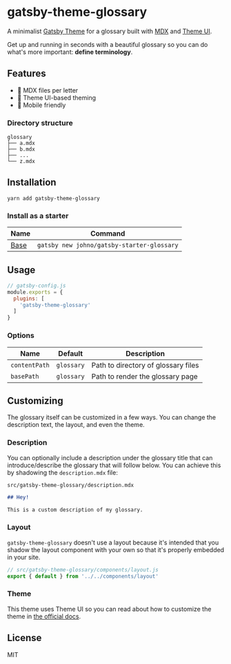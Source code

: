 # gatsby-theme-glossary

A minimalist [Gatsby Theme](https://gatsbyjs.org/docs/themes)
for a glossary built with [MDX](https://mdxjs.com)
and [Theme UI](https://theme-ui.com).

Get up and running in seconds with a beautiful glossary so
you can do what's more important: **define terminology**.

## Features

- 📑 MDX files per letter
- 🎨 Theme UI-based theming
- 📱 Mobile friendly

### Directory structure

```
glossary
├── a.mdx
├── b.mdx
├── ...
└── z.mdx
```

## Installation

```
yarn add gatsby-theme-glossary
```

### Install as a starter

Name | Command
---- | -------
[Base](https://github.com/johno/gatsby-starter-glossary) | `gatsby new johno/gatsby-starter-glossary`

## Usage

```js
// gatsby-config.js
module.exports = {
  plugins: [
    'gatsby-theme-glossary'
  ]
}
```

### Options

Name | Default | Description
---- | ------- | -----------
`contentPath` | `glossary` | Path to directory of glossary files
`basePath` | `glossary` | Path to render the glossary page

## Customizing

The glossary itself can be customized in a few ways. You can change
the description text, the layout, and even the theme.

### Description

You can optionally include a description under the glossary title
that can introduce/describe the glossary that will follow below.
You can achieve this by shadowing the `description.mdx` file:

`src/gatsby-theme-glossary/description.mdx`
```md
## Hey!

This is a custom description of my glossary.
```

### Layout

`gatsby-theme-glossary` doesn't use a layout because it's intended
that you shadow the layout component with your own so that it's properly
embedded in your site.

```js
// src/gatsby-theme-glossary/components/layout.js
export { default } from '../../components/layout'
```

### Theme

This theme uses Theme UI so you can read about how to customize
the theme in [the official docs](https://theme-ui.com/gatsby-plugin#customizing-the-theme).

## License

MIT
